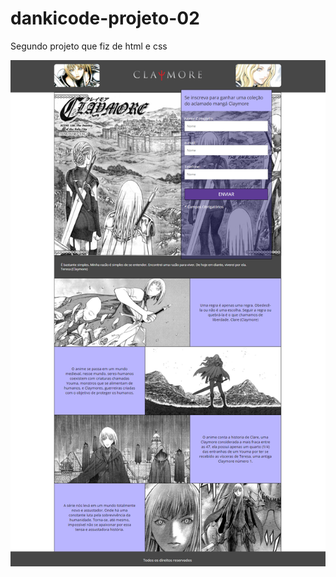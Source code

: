 # dankicode-projeto-02
Segundo projeto que fiz de html e css

<img src="https://github.com/gcrsanalista/dankicode-projeto-02/blob/main/Imagens/projeto02-01aa.png">
